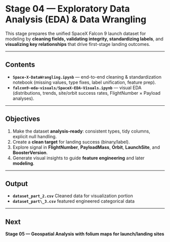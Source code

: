 # Stage 04 — Exploratory Data Analysis (EDA) & Data Wrangling

This stage prepares the unified SpaceX Falcon 9 launch dataset for modeling by **cleaning fields, validating integrity, standardizing labels**, and **visualizing key relationships** that drive first-stage landing outcomes.

---

## Contents

- **`Space-X-DataWrangling.ipynb`** — end-to-end cleaning & standardization notebook (missing values, type fixes, label unification, feature prep).  
- **`falcon9-eda-visuals/SpaceX-EDA-Visuals.ipynb`** — visual EDA (distributions, trends, site/orbit success rates, FlightNumber × Payload analyses).

---

## Objectives

1. Make the dataset **analysis-ready**: consistent types, tidy columns, explicit null handling.  
2. Create a **clean target** for landing success (binary/label).  
3. Explore signal in **FlightNumber**, **PayloadMass**, **Orbit**, **LaunchSite**, and **BoosterVersion**.  
4. Generate visual insights to guide **feature engineering** and later **modeling**.

---
## Output
- **`dataset_part_2.csv`** Cleaned data for visualization portion
- **`dataset_part\_3.csv`** featured engineered categorical data

---
## Next
**Stage 05 — Geospatial Analysis with folium maps for launch/landing sites**
